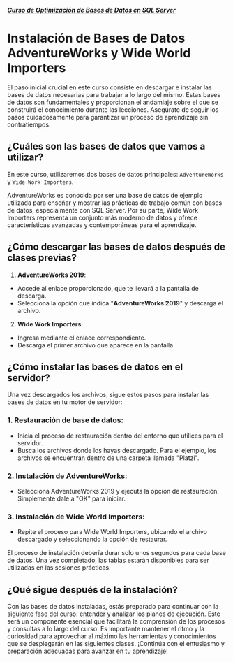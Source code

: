 [**_Curso de Optimización de Bases de Datos en SQL Server_**](../README.md)

# Instalación de Bases de Datos AdventureWorks y Wide World Importers

El paso inicial crucial en este curso consiste en descargar e instalar las bases de datos necesarias para trabajar a lo largo del mismo. Estas bases de datos son fundamentales y proporcionan el andamiaje sobre el que se construirá el conocimiento durante las lecciones. Asegúrate de seguir los pasos cuidadosamente para garantizar un proceso de aprendizaje sin contratiempos.

## ¿Cuáles son las bases de datos que vamos a utilizar?
En este curso, utilizaremos dos bases de datos principales: `AdventureWorks` y `Wide Work Importers`.

AdventureWorks es conocida por ser una base de datos de ejemplo utilizada para enseñar y mostrar las prácticas de trabajo común con bases de datos, especialmente con SQL Server. Por su parte, Wide Work Importers representa un conjunto más moderno de datos y ofrece características avanzadas y contemporáneas para el aprendizaje.

## ¿Cómo descargar las bases de datos después de clases previas?

1. __AdventureWorks 2019__:
- Accede al enlace proporcionado, que te llevará a la pantalla de descarga.
- Selecciona la opción que indica "**AdventureWorks 2019**" y descarga el archivo.

2. __Wide Work Importers__:
- Ingresa mediante el enlace correspondiente.
- Descarga el primer archivo que aparece en la pantalla.

## ¿Cómo instalar las bases de datos en el servidor?
Una vez descargados los archivos, sigue estos pasos para instalar las bases de datos en tu motor de servidor:

### 1. Restauración de base de datos:
- Inicia el proceso de restauración dentro del entorno que utilices para el servidor.
- Busca los archivos donde los hayas descargado. Para el ejemplo, los archivos se encuentran dentro de una carpeta llamada "Platzi".

### 2. Instalación de AdventureWorks:
- Selecciona AdventureWorks 2019 y ejecuta la opción de restauración. Simplemente dale a "OK" para iniciar.

### 3. Instalación de Wide World Importers:
- Repite el proceso para Wide World Importers, ubicando el archivo descargado y seleccionando la opción de restaurar.

El proceso de instalación debería durar solo unos segundos para cada base de datos. Una vez completado, las tablas estarán disponibles para ser utilizadas en las sesiones prácticas.

## ¿Qué sigue después de la instalación?
Con las bases de datos instaladas, estás preparado para continuar con la siguiente fase del curso: entender y analizar los planes de ejecución. Este será un componente esencial que facilitará la comprensión de los procesos y consultas a lo largo del curso. Es importante mantener el ritmo y la curiosidad para aprovechar al máximo las herramientas y conocimientos que se desplegarán en las siguientes clases. ¡Continúa con el entusiasmo y preparación adecuadas para avanzar en tu aprendizaje!